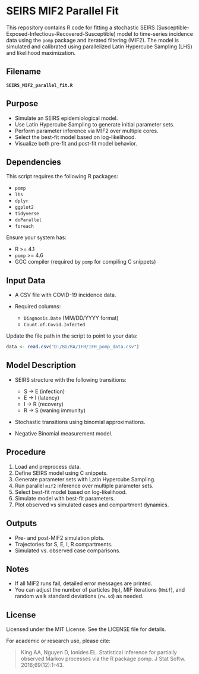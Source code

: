 # SEIRS MIF2 Parallel Fit

This repository contains R code for fitting a stochastic SEIRS (Susceptible-Exposed-Infectious-Recovered-Susceptible) model to time-series incidence data using the `pomp` package and iterated filtering (MIF2). The model is simulated and calibrated using parallelized Latin Hypercube Sampling (LHS) and likelihood maximization.

## Filename

**`SEIRS_MIF2_parallel_fit.R`**

## Purpose

* Simulate an SEIRS epidemiological model.
* Use Latin Hypercube Sampling to generate initial parameter sets.
* Perform parameter inference via MIF2 over multiple cores.
* Select the best-fit model based on log-likelihood.
* Visualize both pre-fit and post-fit model behavior.

## Dependencies

This script requires the following R packages:

* `pomp`
* `lhs`
* `dplyr`
* `ggplot2`
* `tidyverse`
* `doParallel`
* `foreach`

Ensure your system has:

* R >= 4.1
* `pomp` >= 4.6
* GCC compiler (required by `pomp` for compiling C snippets)

## Input Data

* A CSV file with COVID-19 incidence data.
* Required columns:

  * `Diagnosis.Date` (MM/DD/YYYY format)
  * `Count.of.Covid.Infected`

Update the file path in the script to point to your data:

```R
data <- read.csv("D:/BU/RA/IFH/IFH_pomp_data.csv")
```

## Model Description

* SEIRS structure with the following transitions:

  * S -> E (infection)
  * E -> I (latency)
  * I -> R (recovery)
  * R -> S (waning immunity)
* Stochastic transitions using binomial approximations.
* Negative Binomial measurement model.

## Procedure

1. Load and preprocess data.
2. Define SEIRS model using C snippets.
3. Generate parameter sets with Latin Hypercube Sampling.
4. Run parallel `mif2` inference over multiple parameter sets.
5. Select best-fit model based on log-likelihood.
6. Simulate model with best-fit parameters.
7. Plot observed vs simulated cases and compartment dynamics.

## Outputs

* Pre- and post-MIF2 simulation plots.
* Trajectories for S, E, I, R compartments.
* Simulated vs. observed case comparisons.

## Notes

* If all MIF2 runs fail, detailed error messages are printed.
* You can adjust the number of particles (`Np`), MIF iterations (`Nmif`), and random walk standard deviations (`rw.sd`) as needed.

## License

Licensed under the MIT License. See the LICENSE file for details.

For academic or research use, please cite:

> King AA, Nguyen D, Ionides EL. Statistical inference for partially observed Markov processes via the R package pomp. J Stat Softw. 2016;69(12):1-43.
